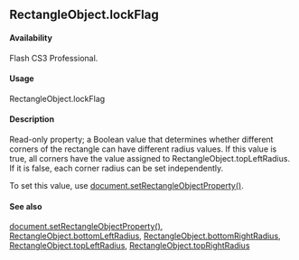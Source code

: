 ## RectangleObject.lockFlag

#### Availability

Flash CS3 Professional.

#### Usage

RectangleObject.lockFlag

#### Description

Read-only property; a Boolean value that determines whether different corners of the rectangle can have different radius values. If this value is true, all corners have the value assigned to RectangleObject.topLeftRadius. If it is false, each corner radius can be set independently.

To set this value, use [document.setRectangleObjectProperty()](../Document_object/docu9643.md).

#### See also

[document.setRectangleObjectProperty()](../Document_object/docu9643.md), [RectangleObject.bottomLeftRadius](../Rectangle_object/RectangleObject.md), [RectangleObject.bottomRightRadius](../Rectangle_object/RectangleObjec1.md), [RectangleObject.topLeftRadius](../Rectangle_object/RectangleObjec3.md), [RectangleObject.topRightRadius](../Rectangle_object/RectangleObjec4.md)

<span id="RectangleObject.topLeftRadius" class="anchor"></span>
